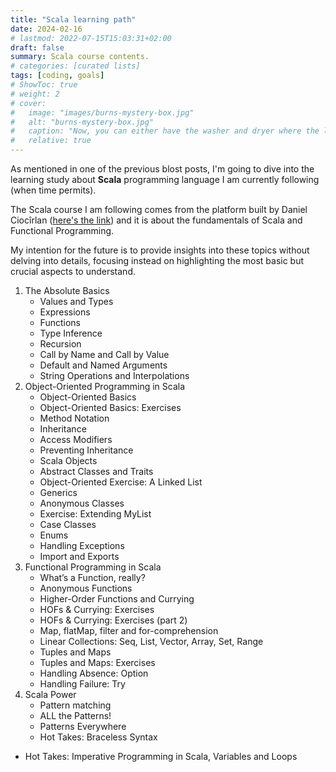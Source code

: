 ```yaml
---
title: "Scala learning path"
date: 2024-02-16
# lastmod: 2022-07-15T15:03:31+02:00
draft: false
summary: Scala course contents.
# categories: [curated lists]
tags: [coding, goals]
# ShowToc: true
# weight: 2
# cover:
#   image: "images/burns-mystery-box.jpg"
#   alt: "burns-mystery-box.jpg"
#   caption: "Now, you can either have the washer and dryer where the lovely Smithers is standing, or you can trade it all in for what's in this box."
#   relative: true
---
```


<!-- **Last updated:** {{< param lastmod >}} -->

As mentioned in one of the previous blost posts, I'm going to dive into the learning study about **Scala** programming language I am currently following (when time permits).

The Scala course I am following comes from the platform built by Daniel Ciocîrlan ([here's the link](https://rockthejvm.com/p/scala)) and it is about the fundamentals of Scala and Functional Programming.

My intention for the future is to provide insights into these topics without delving into details, focusing instead on highlighting the most basic but crucial aspects to understand.

1. The Absolute Basics
    * Values and Types
    * Expressions
    * Functions
    * Type Inference
    * Recursion
    * Call by Name and Call by Value
    * Default and Named Arguments
    * String Operations and Interpolations
2. Object-Oriented Programming in Scala
    * Object-Oriented Basics
    * Object-Oriented Basics: Exercises
    * Method Notation
    * Inheritance
    * Access Modifiers
    * Preventing Inheritance
    * Scala Objects
    * Abstract Classes and Traits
    * Object-Oriented Exercise: A Linked List
    * Generics
    * Anonymous Classes
    * Exercise: Extending MyList
    * Case Classes
    * Enums
    * Handling Exceptions
    * Import and Exports
3. Functional Programming in Scala
    * What’s a Function, really?
    * Anonymous Functions
    * Higher-Order Functions and Currying
    * HOFs & Currying: Exercises
    * HOFs & Currying: Exercises (part 2)
    * Map, flatMap, filter and for-comprehension
    * Linear Collections: Seq, List, Vector, Array, Set, Range
    * Tuples and Maps
    * Tuples and Maps: Exercises
    * Handling Absence: Option
    * Handling Failure: Try
4. Scala Power
    * Pattern matching
    * ALL the Patterns!
    * Patterns Everywhere
    * Hot Takes: Braceless Syntax
* Hot Takes: Imperative Programming in Scala, Variables and Loops